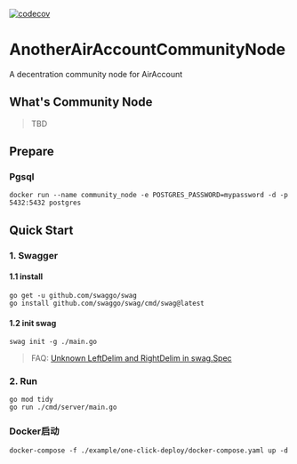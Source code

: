 [![codecov](https://codecov.io/gh/AAStarCommunity/AnotherAirAccountCommunityNode/graph/badge.svg?token=G741C0D6SR)](https://codecov.io/gh/AAStarCommunity/AnotherAirAccountCommunityNode)

# AnotherAirAccountCommunityNode

A decentration community node for AirAccount

## What's Community Node

> TBD

## Prepare

### Pgsql

```shell
docker run --name community_node -e POSTGRES_PASSWORD=mypassword -d -p 5432:5432 postgres
```

## Quick Start

### 1. Swagger

#### 1.1 install

```shell
go get -u github.com/swaggo/swag
go install github.com/swaggo/swag/cmd/swag@latest
```

#### 1.2 init swag

```shell
swag init -g ./main.go
```

> FAQ: [Unknown LeftDelim and RightDelim in swag.Spec](https://github.com/swaggo/swag/issues/1568)

### 2. Run

```shell
go mod tidy
go run ./cmd/server/main.go
```

### Docker启动

```shell
docker-compose -f ./example/one-click-deploy/docker-compose.yaml up -d
```
